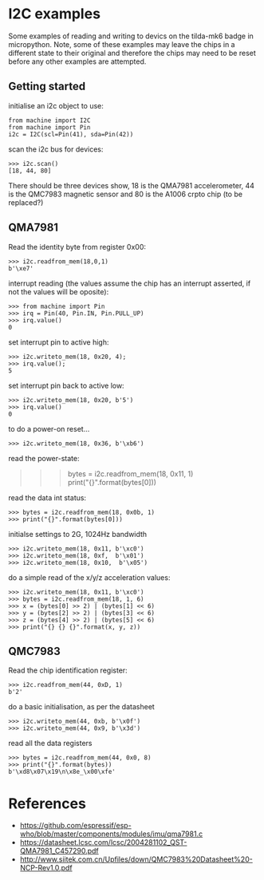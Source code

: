 # I2C examples

Some examples of reading and writing to devics on the tilda-mk6 badge in micropython. Note, some of these examples may leave the chips in a different state to their original and therefore the chips may need to be reset before any other examples are attempted.

## Getting started


initialise an i2c object to use:

```
from machine import I2C
from machine import Pin
i2c = I2C(scl=Pin(41), sda=Pin(42))
```

scan the i2c bus for devices:

```
>>> i2c.scan()                                                                   
[18, 44, 80]                                                                     
```

There should be three devices show, 18 is the QMA7981 accelerometer, 44 is the QMC7983 magnetic sensor and 80 is the A1006 crpto chip (to be replaced?)

## QMA7981

Read the identity byte from register 0x00:

```
>>> i2c.readfrom_mem(18,0,1)
b'\xe7'                                                                          
```

interrupt reading (the values assume the chip has an interrupt asserted, if not the values will be oposite):
```
>>> from machine import Pin
>>> irq = Pin(40, Pin.IN, Pin.PULL_UP)
>>> irq.value()
0
```

set interrupt pin to active high:
```
>>> i2c.writeto_mem(18, 0x20, 4);
>>> irq.value();
5
```

set interrupt pin back to active low:
```
>>> i2c.writeto_mem(18, 0x20, b'5')                                              
>>> irq.value()                                                                  
0                                                                                
```

to do a power-on reset...
```
>>> i2c.writeto_mem(18, 0x36, b'\xb6')
```

read the power-state:
>>> bytes = i2c.readfrom_mem(18, 0x11, 1)                                        
>>> print("{}".format(bytes[0]))                                                 

read the data int status:
```
>>> bytes = i2c.readfrom_mem(18, 0x0b, 1)
>>> print("{}".format(bytes[0]))
```

initialse settings to 2G, 1024Hz bandwidth
```
>>> i2c.writeto_mem(18, 0x11, b'\xc0')
>>> i2c.writeto_mem(18, 0xf,  b'\x01')
>>> i2c.writeto_mem(18, 0x10,  b'\x05')
```

do a simple read of the x/y/z acceleration values:

```
>>> i2c.writeto_mem(18, 0x11, b'\xc0')
>>> bytes = i2c.readfrom_mem(18, 1, 6)
>>> x = (bytes[0] >> 2) | (bytes[1] << 6)
>>> y = (bytes[2] >> 2) | (bytes[3] << 6)
>>> z = (bytes[4] >> 2) | (bytes[5] << 6)
>>> print("{} {} {}".format(x, y, z))
```

## QMC7983


Read the chip identification register:
```
>>> i2c.readfrom_mem(44, 0xD, 1)
b'2'                                                                             
```

do a basic initialisation, as per the datasheet

```
>>> i2c.writeto_mem(44, 0xb, b'\x0f')
>>> i2c.writeto_mem(44, 0x9, b'\x3d')
```

read all the data registers

```
>>> bytes = i2c.readfrom_mem(44, 0x0, 8)
>>> print("{}".format(bytes))
b'\xd8\x07\x19\n\x8e_\x00\xfe'                                                   
```




# References

- https://github.com/espressif/esp-who/blob/master/components/modules/imu/qma7981.c
- https://datasheet.lcsc.com/lcsc/2004281102_QST-QMA7981_C457290.pdf
- http://www.siitek.com.cn/Upfiles/down/QMC7983%20Datasheet%20-NCP-Rev1.0.pdf
